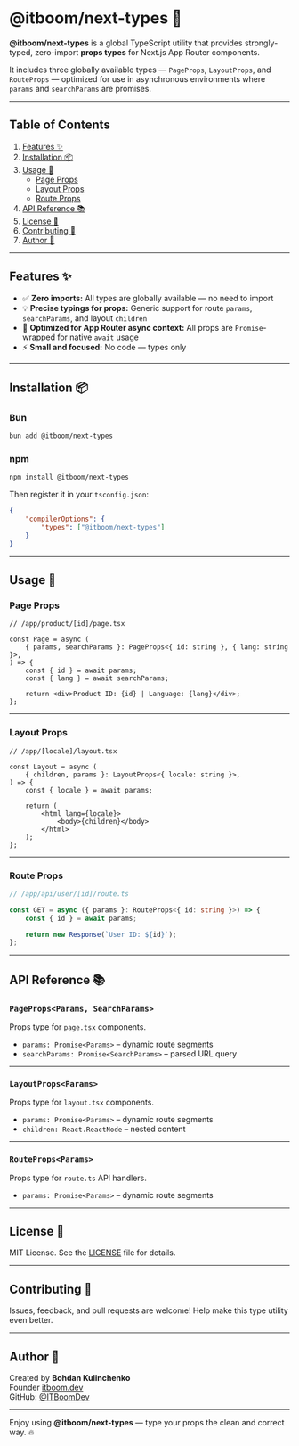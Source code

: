 # @itboom/next-types 🚀

**@itboom/next-types** is a global TypeScript utility that provides
strongly-typed, zero-import **props types** for Next.js App Router components.

It includes three globally available types — `PageProps`, `LayoutProps`, and
`RouteProps` — optimized for use in asynchronous environments where `params` and
`searchParams` are promises.

---

## Table of Contents

1. [Features ✨](#features)
2. [Installation 📦](#installation)
3. [Usage 🔧](#usage)
   - [Page Props](#page-props)
   - [Layout Props](#layout-props)
   - [Route Props](#route-props)
4. [API Reference 📚](#api-reference)
5. [License 📄](#license)
6. [Contributing 🤝](#contributing)
7. [Author 👤](#author)

---

## Features ✨

- ✅ **Zero imports:** All types are globally available — no need to import
- 💡 **Precise typings for props:** Generic support for route `params`,
  `searchParams`, and layout `children`
- 🧠 **Optimized for App Router async context:** All props are `Promise`-wrapped
  for native `await` usage
- ⚡ **Small and focused:** No code — types only

---

## Installation 📦

### Bun

```bash
bun add @itboom/next-types
```

### npm

```bash
npm install @itboom/next-types
```

Then register it in your `tsconfig.json`:

```json
{
    "compilerOptions": {
        "types": ["@itboom/next-types"]
    }
}
```

---

## Usage 🔧

### Page Props

```tsx
// /app/product/[id]/page.tsx

const Page = async (
    { params, searchParams }: PageProps<{ id: string }, { lang: string }>,
) => {
    const { id } = await params;
    const { lang } = await searchParams;

    return <div>Product ID: {id} | Language: {lang}</div>;
};
```

---

### Layout Props

```tsx
// /app/[locale]/layout.tsx

const Layout = async (
    { children, params }: LayoutProps<{ locale: string }>,
) => {
    const { locale } = await params;

    return (
        <html lang={locale}>
            <body>{children}</body>
        </html>
    );
};
```

---

### Route Props

```ts
// /app/api/user/[id]/route.ts

const GET = async ({ params }: RouteProps<{ id: string }>) => {
    const { id } = await params;

    return new Response(`User ID: ${id}`);
};
```

---

## API Reference 📚

### `PageProps<Params, SearchParams>`

Props type for `page.tsx` components.

- `params: Promise<Params>` – dynamic route segments
- `searchParams: Promise<SearchParams>` – parsed URL query

---

### `LayoutProps<Params>`

Props type for `layout.tsx` components.

- `params: Promise<Params>` – dynamic route segments
- `children: React.ReactNode` – nested content

---

### `RouteProps<Params>`

Props type for `route.ts` API handlers.

- `params: Promise<Params>` – dynamic route segments

---

## License 📄

MIT License. See the [LICENSE](LICENSE) file for details.

---

## Contributing 🤝

Issues, feedback, and pull requests are welcome! Help make this type utility
even better.

---

## Author 👤

Created by **Bohdan Kulinchenko**\
Founder [itboom.dev](https://itboom.dev)\
GitHub: [@ITBoomDev](https://github.com/ITBoomDev)

---

Enjoy using **@itboom/next-types** — type your props the clean and correct way.
🔥
